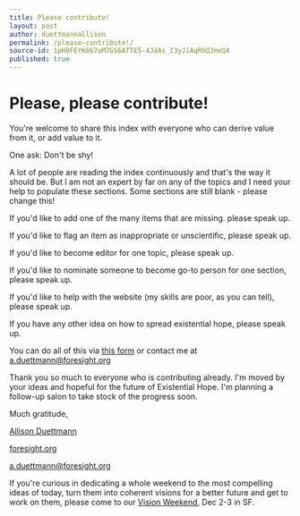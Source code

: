 ```yaml
---
title: Please contribute!
layout: post
author: duettmannallison
permalink: /please-contribute!/
source-id: 1pH0FEYK667oM7GS6ATTE5-4JdAs_I3yJiAqRhQJmeQ4
published: true
---
```

# Please, please contribute! 

You're welcome to share this index with everyone who can derive value from it, or add value to it.

One ask: Don't be shy!

A lot of people are reading the index continuously and that's the way it should be. But I am not an expert by far on any of the topics and I need your help to populate these sections. Some sections are still blank - please change this! 

If you'd like to add one of the many items that are missing. please speak up.

If you'd like to flag an item as inappropriate or unscientific, please speak up. 

If you'd like to become editor for one topic, please speak up. 

If you'd like to nominate someone to become go-to person for one section, please speak up.

If you'd like to help with the website (my skills are poor, as you can tell), please speak up.

If you have any other idea on how to spread existential hope, please speak up. 

You can do all of this via [this form](https://goo.gl/forms/RtY9BrFfSt77nRIs1) or contact me at a.duettmann@foresight.org

Thank you so much to everyone who is contributing already. I'm moved by your ideas and hopeful for the future of Existential Hope. I'm planning a follow-up salon to take stock of the progress soon. 


Much gratitude,

[Allison Duettmann](https://www.linkedin.com/in/allison-duettmann-b5021a106/)

[foresight.org](https://foresight.org/)

a.duettmann@foresight.org

If you're curious in dedicating a whole weekend to the most compelling ideas of today, turn them into coherent visions for a better future and get to work on them, please come to our [Vision Weekend](http://foresightvisionweekend2017.strikingly.com/), Dec 2-3 in SF. 

